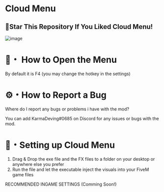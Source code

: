 # Cloud Menu

## 🌟Star This Repository If You Liked Cloud Menu!


![image](https://i.imgur.com/9OxrK0I.jpg)


# 💾・ How to Open the Menu
By default it is F4 (you may change the hotkey in the settings)




# ⚙️・How to Report a Bug
Where do I report any bugs or problems i have with the mod?

You can add KarmaDeving#0685 on Discord for any issues or bugs with the mod.
 



# 📁・Setting up Cloud Menu

1. Drag & Drop the exe file and the FX files to a folder on your desktop or anywhere else you prefer
2. Run the file and let the executable inject the visuals into your FiveM game files



RECOMMENDED INGAME SETTINGS (Comming Soon!)
